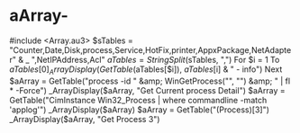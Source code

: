 # aArray-
#include &lt;Array.au3>  $sTables = "Counter,Date,Disk,process,Service,HotFix,printer,AppxPackage,NetAdapter" &amp; _         ",NetIPAddress,Acl"  $aTables = StringSplit($sTables, ",") For $i = 1 To $aTables[0]     _ArrayDisplay(GetTable($aTables[$i]), $aTables[$i] &amp; " - info") Next  $aArray = GetTable("process -id " &amp; WinGetProcess("", "") &amp; " | fl * -Force") _ArrayDisplay($aArray, "Get Current process Detail")  $aArray = GetTable("CimInstance Win32_Process | where commandline -match 'applog'") _ArrayDisplay($aArray)  $aArray = GetTable("(Process)[3]") _ArrayDisplay($aArray, "Get Process 3")
